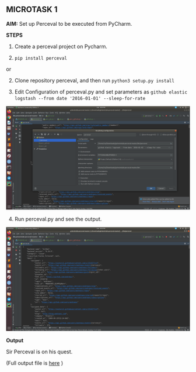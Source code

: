 ## MICROTASK 1

**AIM:** Set up Perceval to be executed from PyCharm.

**STEPS** 

1. Create a perceval project on Pycharm.

2. ``` pip install perceval ```

or 

2. Clone repository perceval, and then run ```python3 setup.py install```

3. Edit Configuration of perceval.py and set parameters as ``` github elastic logstash --from date '2016-01-01' --sleep-for-rate ```

![Image description](https://github.com/ria18405/Microtasks/blob/master/Microtask1/configuration.png)

4. Run perceval.py and see the output.

![Image description](https://github.com/ria18405/Microtasks/blob/master/Microtask1/output.png)

**Output**

Sir Perceval is on his quest.

(Full output file is [here](https://github.com/ria18405/Microtasks/blob/master/Microtask1/output.txt) )